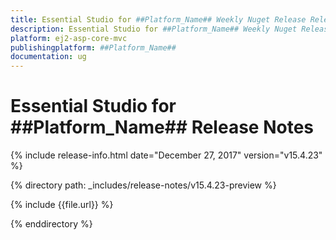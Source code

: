 ```yaml
---
title: Essential Studio for ##Platform_Name## Weekly Nuget Release Release Notes  
description: Essential Studio for ##Platform_Name## Weekly Nuget Release Release Notes  
platform: ej2-asp-core-mvc
publishingplatform: ##Platform_Name##
documentation: ug
---
```


# Essential Studio for  ##Platform_Name##  Release Notes  

{% include release-info.html date="December 27, 2017"  version="v15.4.23" %} 

{% directory path: _includes/release-notes/v15.4.23-preview %}

{% include {{file.url}} %}

{% enddirectory %}

